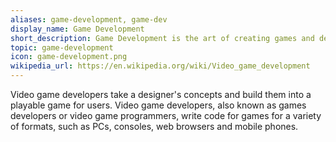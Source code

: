 ```yaml
---
aliases: game-development, game-dev
display_name: Game Development
short_description: Game Development is the art of creating games and describes the design, development and release of a game.
topic: game-development
icon: game-development.png
wikipedia_url: https://en.wikipedia.org/wiki/Video_game_development
---
```

Video game developers take a designer's concepts and build them into a playable game for users. Video game developers, also known as games developers or video game programmers, write code for games for a variety of formats, such as PCs, consoles, web browsers and mobile phones.
